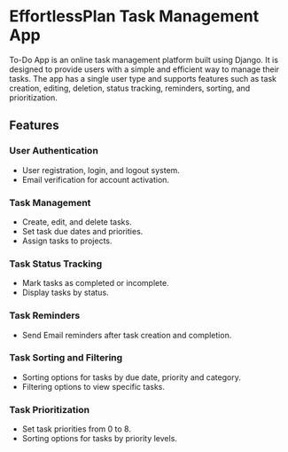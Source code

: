# EffortlessPlan Task Management App

To-Do App is an online task management platform built using Django. It is designed to provide users with a simple and efficient way to manage their tasks. The app has a single user type and supports features such as task creation, editing, deletion, status tracking, reminders, sorting, and prioritization.

## Features

### User Authentication 

- User registration, login, and logout system.
- Email verification for account activation.

### Task Management 

- Create, edit, and delete tasks.
- Set task due dates and priorities.
- Assign tasks to projects.

### Task Status Tracking

- Mark tasks as completed or incomplete.
- Display tasks by status.

### Task Reminders

- Send Email reminders after task creation and completion.

### Task Sorting and Filtering

- Sorting options for tasks by due date, priority and category.
- Filtering options to view specific tasks.

### Task Prioritization

- Set task priorities from 0 to 8.
- Sorting options for tasks by priority levels.

